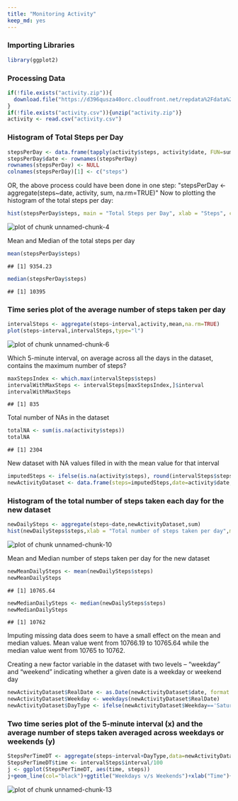 ```yaml
---
title: "Monitoring Activity"
keep_md: yes
---
```

  
### Importing Libraries

```r
library(ggplot2)
```
  
### Processing Data

```r
if(!file.exists("activity.zip")){
  download.file("https://d396qusza40orc.cloudfront.net/repdata%2Fdata%2Factivity.zip",destfile = "./activity.zip")
}
if(!file.exists("activity.csv")){unzip("activity.zip")}
activity <- read.csv("activity.csv")
```

### Histogram of Total Steps per Day

```r
stepsPerDay <- data.frame(tapply(activity$steps, activity$date, FUN=sum, na.rm=TRUE))
stepsPerDay$date <- rownames(stepsPerDay)
rownames(stepsPerDay) <- NULL
colnames(stepsPerDay)[1] <- c("steps")
```
OR, the above process could have been done in one step: "stepsPerDay <- aggregate(steps~date, activity, sum, na.rm=TRUE)"
Now to plotting the histogram of the total steps per day:

```r
hist(stepsPerDay$steps, main = "Total Steps per Day", xlab = "Steps", col = "darkblue")
```

![plot of chunk unnamed-chunk-4](figure/unnamed-chunk-4-1.png)

Mean and Median of the total steps per day

```r
mean(stepsPerDay$steps)
```

```
## [1] 9354.23
```

```r
median(stepsPerDay$steps)
```

```
## [1] 10395
```

### Time series plot of the average number of steps taken per day

```r
intervalSteps <- aggregate(steps~interval,activity,mean,na.rm=TRUE)
plot(steps~interval,intervalSteps,type="l")
```

![plot of chunk unnamed-chunk-6](figure/unnamed-chunk-6-1.png)

Which 5-minute interval, on average across all the days in the dataset, contains the maximum number of steps?

```r
maxStepsIndex <- which.max(intervalSteps$steps)
intervalWithMaxSteps <- intervalSteps[maxStepsIndex,]$interval
intervalWithMaxSteps
```

```
## [1] 835
```

Total number of NAs in the dataset

```r
totalNA <- sum(is.na(activity$steps))
totalNA
```

```
## [1] 2304
```

New dataset with NA values filled in with the mean value for that interval

```r
imputedSteps <- ifelse(is.na(activity$steps), round(intervalSteps$steps[match(activity$interval, intervalSteps$interval)],0), activity$steps)
newActivityDataset <- data.frame(steps=imputedSteps,date=activity$date,interval=activity$interval)
```

### Histogram of the total number of steps taken each day for the new dataset

```r
newDailySteps <- aggregate(steps~date,newActivityDataset,sum)
hist(newDailySteps$steps,xlab = "Total number of steps taken per day",main = "Histogram of Total Daily Steps for the New Dataset")
```

![plot of chunk unnamed-chunk-10](figure/unnamed-chunk-10-1.png)

Mean and Median number of steps taken per day for the new dataset

```r
newMeanDailySteps <- mean(newDailySteps$steps)
newMeanDailySteps
```

```
## [1] 10765.64
```

```r
newMedianDailySteps <- median(newDailySteps$steps)
newMedianDailySteps
```

```
## [1] 10762
```

Imputing missing data does seem to have a small effect on the mean and median values. Mean value went from 10766.19 to 10765.64 while the median value went from 10765 to 10762.

Creating a new factor variable in the dataset with two levels – “weekday” and “weekend” indicating whether a given date is a weekday or weekend day

```r
newActivityDataset$RealDate <- as.Date(newActivityDataset$date, format = "%Y-%m-%d")
newActivityDataset$Weekday <- weekdays(newActivityDataset$RealDate)
newActivityDataset$DayType <- ifelse(newActivityDataset$Weekday=='Saturday' | newActivityDataset$Weekday=='Sunday', 'Weekend','Weekday')
```

### Two time series plot of the 5-minute interval (x) and the average number of steps taken averaged across weekdays or weekends (y)

```r
StepsPerTimeDT <- aggregate(steps~interval+DayType,data=newActivityDataset,FUN=mean,na.action=na.omit)
StepsPerTimeDT$time <- intervalSteps$interval/100
j <- ggplot(StepsPerTimeDT, aes(time, steps))
j+geom_line(col="black")+ggtitle("Weekdays v/s Weekends")+xlab("Time")+ylab("Steps")+theme(plot.title = element_text(face="bold", size=12))+facet_grid(DayType ~ .)
```

![plot of chunk unnamed-chunk-13](figure/unnamed-chunk-13-1.png)
